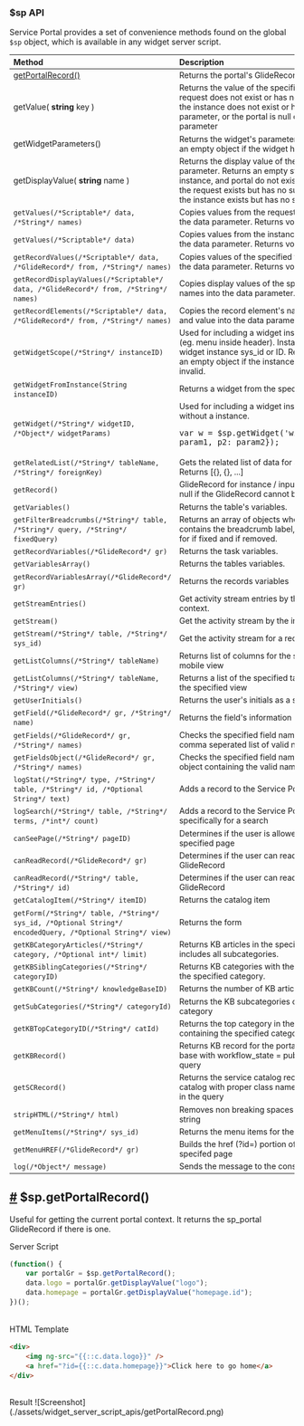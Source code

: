 ### $sp API
Service Portal provides a set of convenience methods found on the global `$sp` object, which is available in any widget server script.

| Method | Description |
| :------ | :----------- |
| [getPortalRecord()](#getPortalRecord)   | Returns the portal's GlideRecord |
| getValue( **string** key ) | Returns the value of the specified field. Null if the request does not exist or has no such parameter, the instance does not exist or has no such parameter, or the portal is null or has no such parameter |
| getWidgetParameters() | Returns the widget's parameters in an object, or an empty object if the widget has no parameters.|
| getDisplayValue( **string** name ) | Returns the display value of the specified parameter. Returns an empty string if the request, instance, and portal do not exist. Returns null if the request exists but has no such parameter, or the instance exists but has no such parameter.|
|`getValues(/*Scriptable*/ data, /*String*/ names)`|Copies values from the request or instance into the data parameter. Returns void.|
|`getValues(/*Scriptable*/ data)`|Copies values from the instance GlideRecord into the data parameter. Returns void.|
|`getRecordValues(/*Scriptable*/ data, /*GlideRecord*/ from, /*String*/ names)`|Copies values of the specified field names into the data parameter. Returns void.|
|`getRecordDisplayValues(/*Scriptable*/ data, /*GlideRecord*/ from, /*String*/ names)`|Copies display values of the specified field names into the data parameter. Returns void.|
|`getRecordElements(/*Scriptable*/ data, /*GlideRecord*/ from, /*String*/ names)`|Copies the record element's name, display value, and value into the data parameter. Returns void.|
|`getWidgetScope(/*String*/ instanceID)`| Used for including a widget inside another widget (eg. menu inside header). InstanceID can be a widget instance sys_id or ID. Returns a widget, or an empty object if the instanceID is empty or invalid.|
|`getWidgetFromInstance(String instanceID)`|Returns a widget from the specified instance.|
|`getWidget(/*String*/ widgetID, /*Object*/ widgetParams)`|Used for including a widget inside another widget without a instance.<pre>var w = $sp.getWidget('widget_id', {p1: param1, p2: param2});</pre>|
|`getRelatedList(/*String*/ tableName, /*String*/ foreignKey)`|Gets the related list of data for a instance. Returns [{}, {}, ...]|
|`getRecord()`|GlideRecord for instance / input parms. Returns null if the GlideRecord cannot be found.|
|`getVariables()`|Returns the table's variables.|
|`getFilterBreadcrumbs(/*String*/ table, /*String*/ query, /*String*/ fixedQuery)`|Returns an array of objects where each object contains the breadcrumb label, value, and flags for if fixed and if removed.|
|`getRecordVariables(/*GlideRecord*/ gr)`|Returns the task variables.| 
|`getVariablesArray()`|Returns the tables variables.|
|`getRecordVariablesArray(/*GlideRecord*/ gr)`|Returns the records variables|
|`getStreamEntries()`|Get activity stream entries by the instance context.|
|`getStream()`|Get the activity stream by the instance context.|
|`getStream(/*String*/ table, /*String*/ sys_id)`|Get the activity stream for a record.|
|`getListColumns(/*String*/ tableName)`|Returns list of columns for the specified table's mobile view|
|`getListColumns(/*String*/ tableName, /*String*/ view)`|Returns a list of the specified table's columns in the specified view|
|`getUserInitials()`|Returns the user's initials as a string|
|`getField(/*GlideRecord*/ gr, /*String*/ name)`|Returns the field's information|
|`getFields(/*GlideRecord*/ gr, /*String*/ names)`|Checks the specified field names, and returns a comma seperated list of valid names.|
|`getFieldsObject(/*GlideRecord*/ gr, /*String*/ names)`|Checks the specified field names, and returns an object containing the valid names.|
|`logStat(/*String*/ type, /*String*/ table, /*String*/ id, /*Optional String*/ text)`|Adds a record to the Service Portal statistics log|
|`logSearch(/*String*/ table, /*String*/ terms, /*int*/ count)`|Adds a record to the Service Portal statistics log, specifically for a search|
|`canSeePage(/*String*/ pageID)`|Determines if the user is allowed to see the specified page|
|`canReadRecord(/*GlideRecord*/ gr)`|Determines if the user can read the specified GlideRecord|
|`canReadRecord(/*String*/ table, /*String*/ id)`|Determines if the user can read the specified GlideRecord|
|`getCatalogItem(/*String*/ itemID)`|Returns the catalog item|
|`getForm(/*String*/ table, /*String*/ sys_id, /*Optional String*/ encodedQuery, /*Optional String*/ view)`|Returns the form|
|`getKBCategoryArticles(/*String*/ category, /*Optional int*/ limit)`|Returns KB articles in the specified category, includes all subcategories.|
|`getKBSiblingCategories(/*String*/ categoryID)`| Returns KB categories with the same parent as the specified category.|
|`getKBCount(/*String*/ knowledgeBaseID)`|Returns the number of KB articles|
|`getSubCategories(/*String*/ categoryId)`|Returns the KB subcategories of the specified category|
|`getKBTopCategoryID(/*String*/ catId)`|Returns the top category in the hierarch containing the specified category.|
|`getKBRecord()`|Returns KB record for the portal's knowledge base with workflow_state = published in the query|
|`getSCRecord()`|Returns the service catalog record for the portal's catalog with proper class name and active = true in the query|
|`stripHTML(/*String*/ html)`|Removes non breaking spaces from the specified string|
|`getMenuItems(/*String*/ sys_id)`|Returns the menu items for the specified instance|
|`getMenuHREF(/*GlideRecord*/ gr)`|Builds the href (?id=) portion of the URL for the specifed page|
|`log(/*Object*/ message)`|Sends the message to the console log|

<a name="getPortalRecord" href="#getPortalRecord">#</a> $sp.getPortalRecord()
------
Useful for getting the current portal context. It returns the sp_portal GlideRecord if there is one.

Server Script

```javascript
(function() {
	var portalGr = $sp.getPortalRecord();
	data.logo = portalGr.getDisplayValue("logo");
	data.homepage = portalGr.getDisplayValue("homepage.id");
})();
```
<br />
HTML Template

```html
<div>
	<img ng-src="{{::c.data.logo}}" />
	<a href="?id={{::c.data.homepage}}">Click here to go home</a>
</div>
```
<br/>
Result
![Screenshot](./assets/widget_server_script_apis/getPortalRecord.png)